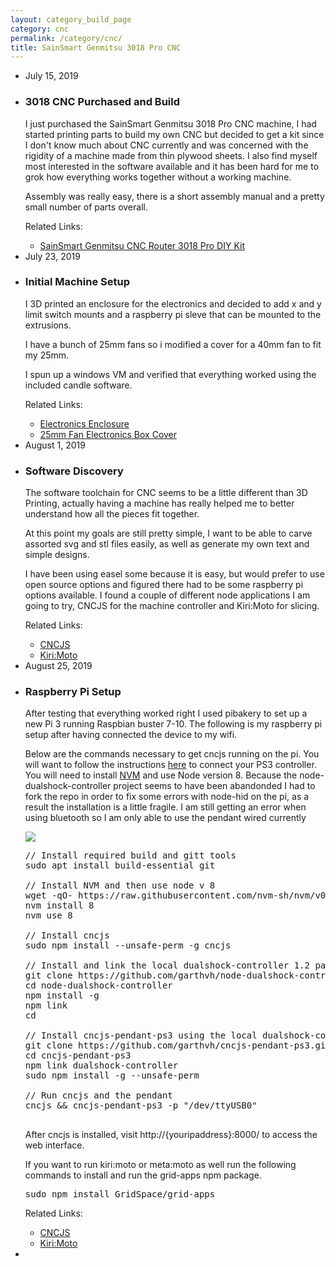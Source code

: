 ```yaml
---
layout: category_build_page
category: cnc
permalink: /category/cnc/
title: SainSmart Genmitsu 3018 Pro CNC
---
```

<div class="box-body">
    <ul class="timeline">
        <li class="time-label">
            <span class="bg-blue">
                <time datetime="2019-07-15T00:00:00-07:00" itemprop="datePublished">July  15, 2019</time>
            </span>
        </li>
        <li>
            <i class="fa fa-truck bg-red"></i>
            <div class="timeline-item">
                <span class="time"></span>
                <h3 class="timeline-header">3018 CNC Purchased and Build</h3>
                <div class="timeline-body">
                    <p>I just purchased the SainSmart Genmitsu 3018 Pro CNC machine, I had started printing parts to build my own CNC but decided to get a kit since I don't know much about CNC currently and was concerned with the rigidity of a machine made from thin plywood sheets.  I also find myself most interested in the software available and it has been hard for me to grok how everything works together without a working machine. </p>
                    <p>Assembly was really easy, there is a short assembly manual and a pretty small number of parts overall. </p>
                </div>
                <div class="timeline-footer">
                Related Links:
                <ul>
                    <li><a href="https://www.sainsmart.com/products/sainsmart-genmitsu-cnc-router-3018-pro-diy-kit">SainSmart Genmitsu CNC Router 3018 Pro DIY Kit</a></li>
                </ul>
                </div>
            </div>
        </li>
        <li class="time-label">
            <span class="bg-blue">
                <time datetime="2019-07-23T00:00:00-07:00" itemprop="datePublished">July  23, 2019</time>
            </span>
        </li>
        <li>
            <i class="fa fa-cogs bg-green"></i>
            <div class="timeline-item">
                <span class="time"></span>
                <h3 class="timeline-header">Initial Machine Setup</h3>
                <div class="timeline-body">
                    <p>
                        I 3D printed an enclosure for the electronics and decided to add x and y limit switch mounts and a raspberry pi sleve that can be mounted to the extrusions.
                    </p>
                    <p>
                        I have a bunch of 25mm fans so i modified a cover for a 40mm fan to fit my 25mm.
                    </p>
                    <p>
                        I spun up a windows VM and verified that everything worked using the included candle software.
                    </p>
                </div>
                <div class="timeline-footer">
                Related Links: 
                <ul>
                    <li><a href="https://www.thingiverse.com/thing:3654553">Electronics Enclosure</a></li>
                    <li><a href="https://www.thingiverse.com/thing:3764473">25mm Fan Electronics Box Cover</a></li>
                </ul>
                </div>
            </div>
        </li>
         <li class="time-label">
            <span class="bg-blue">
                <time datetime="2019-08-01T00:00:00-07:00" itemprop="datePublished">August  1, 2019</time>
            </span>
        </li>
        <li>
            <i class="fa fa-terminal bg-yellow"></i>
            <div class="timeline-item">
                <span class="time"></span>
                <h3 class="timeline-header">Software Discovery</h3>
                <div class="timeline-body">
                    <p>
                        The software toolchain for CNC seems to be a little different than 3D Printing, actually having a machine has really helped me to better understand how all the pieces fit together.
                    </p>
                    <p>
                        At this point my goals are still pretty simple, I want to be able to carve assorted svg and stl files easily, as well as generate my own text and simple designs.
                    </p>
                    <p>
                        I have been using easel some because it is easy, but would prefer to use open source options and figured there had to be some raspberry pi options available. I found a couple of different node applications I am going to try, CNCJS for the machine controller and Kiri:Moto for slicing.
                    </p>
                </div>
                <div class="timeline-footer">
                Related Links: 
                <ul>
                    <li><a href="https://cncjs.org">CNCJS</a></li>
                    <li><a href="https://github.com/GridSpace/grid-apps/wiki/Kiri:Moto">Kiri:Moto</a></li>
                </ul>
                </div>
            </div>
        </li>
        <li class="time-label">
            <span class="bg-blue">
                <time datetime="2019-08-25T00:00:00-07:00" itemprop="datePublished">August  25, 2019</time>
            </span>
        </li>
        <li>
            <i class="fa fa-laptop bg-red"></i>
            <div class="timeline-item">
                <span class="time"></span>
                <h3 class="timeline-header">Raspberry Pi Setup</h3>
                <div class="timeline-body">
                    <p>
                        After testing that everything worked right I used pibakery to set up a new Pi 3 running Raspbian buster 7-10.  The following is my raspberry pi setup after having connected the device to my wifi.
                    </p>
                    <p>Below are the commands necessary to get cncjs running on the pi. You will want to follow the instructions <a href="http://orikad.com/sixpair_instructions.html">here</a> to connect your PS3 controller.  You will need to install <a href="https://github.com/nvm-sh/nvm">NVM</a> and use Node version 8.  Because the node-dualshock-controller project seems to have been abandonded I had to fork the repo in order to fix some errors with node-hid on the pi, as a result the installation is a little fragile.  I am still getting an error when using bluetooth so I am only able to use the pendant wired currently</p>
                    <img src="//garthvh.com/assets/img/cnc/buttonmap.jpg" class="img-responsive img-rounded" />

<pre>
// Install required build and gitt tools
sudo apt install build-essential git

// Install NVM and then use node v 8
wget -qO- https://raw.githubusercontent.com/nvm-sh/nvm/v0.34.0/install.sh | bash
nvm install 8
nvm use 8

// Install cncjs
sudo npm install --unsafe-perm -g cncjs

// Install and link the local dualshock-controller 1.2 package
git clone https://github.com/garthvh/node-dualshock-controller.git
cd node-dualshock-controller
npm install -g
npm link
cd

// Install cncjs-pendant-ps3 using the local dualshock-controller package
git clone https://github.com/garthvh/cncjs-pendant-ps3.git
cd cncjs-pendant-ps3
npm link dualshock-controller
sudo npm install -g --unsafe-perm

// Run cncjs and the pendant
cncjs && cncjs-pendant-ps3 -p "/dev/ttyUSB0"

</pre>

<p>After cncjs is installed, visit http://{youripaddress}:8000/ to access the web interface.</p>
<p>If you want to run kiri:moto or meta:moto as well run the following commands to install and run the grid-apps npm package.</p>
<pre>
sudo npm install GridSpace/grid-apps
</pre>
                </div>
                <div class="timeline-footer">
                Related Links: 
                <ul>
                     <li><a href="https://cncjs.org">CNCJS</a></li>
                     <li><a href="https://github.com/GridSpace/grid-apps/wiki/Kiri:Moto">Kiri:Moto</a></li>
                </ul>
                </div>
            </div>
        </li>
        <li>
            <i class="fa fa-clock-o bg-gray"></i>
        </li>
    </ul>
</div>